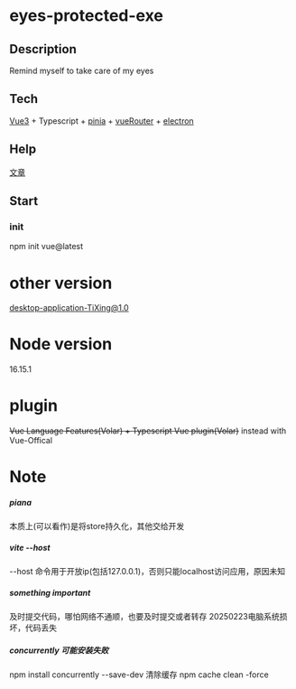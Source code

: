 # eyes-protected-exe
## Description
Remind myself to take care of my eyes

## Tech
[Vue3](https://staging-cn.vuejs.org/) +
Typescript +
[pinia](https://pinia.vuejs.org/) +
[vueRouter](https://router.vuejs.org/zh/) +
[electron](https://www.electronjs.org/)

## Help
[文章](https://blog.csdn.net/weixin_30230009/article/details/124011634)

## Start
### init
npm init vue@latest

# other version 
[desktop-application-TiXing@1.0](https://github.com/DarkLight-Long/desktop-application-TiXing)

# Node version
16.15.1

# plugin
~~Vue Language Features(Volar) + Typescript Vue plugin(Volar)~~
instead with Vue-Offical

# Note
##### piana 
本质上(可以看作)是将store持久化，其他交给开发
##### vite --host
--host 命令用于开放ip(包括127.0.0.1)，否则只能localhost访问应用，原因未知

##### something important
及时提交代码，哪怕网络不通顺，也要及时提交或者转存
20250223电脑系统损坏，代码丢失

##### concurrently 可能安装失败
npm install concurrently --save-dev
清除缓存 npm cache clean -force
